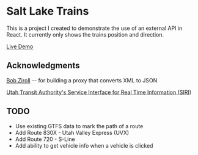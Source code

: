 # Salt Lake Trains
This is a project I created to demonstrate the use of an external API in React. It currently only shows the trains position and direction.

[Live Demo](https://agitated-hoover-a79265.netlify.com/)

## Acknowledgments
[Bob Ziroll](https://coursework.vschool.io/author/bob/) -- for building a proxy that converts XML to JSON

[Utah Transit Authority's Service Interface for Real Time Information (SIRI)](http://developer.rideuta.com/DataInstructions.aspx)

## TODO
* Use existing GTFS data to mark the path of a route
* Add Route 830X - Utah Valley Express (UVX)
* Add Route 720 - S-Line
* Add ability to get vehicle info when a vehicle is clicked 
